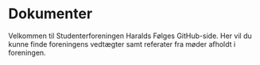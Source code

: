 # Dokumenter
Velkommen til Studenterforeningen Haralds Følges GitHub-side. Her vil du kunne finde foreningens vedtægter samt referater fra møder afholdt i foreningen.

